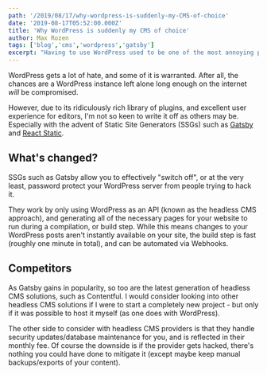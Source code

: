 ```yaml
---
path: '/2019/08/17/why-wordpress-is-suddenly-my-CMS-of-choice'
date: '2019-08-17T05:52:00.000Z'
title: 'Why WordPress is suddenly my CMS of choice'
author: Max Rozen
tags: ['blog','cms','wordpress','gatsby']
excerpt: "Having to use WordPress used to be one of the most annoying parts of agency work, but it doesn't have to be a total drag."
---
```


WordPress gets a lot of hate, and some of it is warranted. After all, the chances are a WordPress instance left alone long enough on the internet _will_ be compromised.

However, due to its ridiculously rich library of plugins, and excellent user experience for editors, I'm not so keen to write it off as others may be. Especially with the advent of Static Site Generators (SSGs) such as [Gatsby](https://www.gatsbyjs.org/) and [React Static](https://github.com/react-static/react-static).

## What's changed?

SSGs such as Gatsby allow you to effectively "switch off", or at the very least, password protect your WordPress server from people trying to hack it.

They work by only using WordPress as an API (known as the headless CMS approach), and generating all of the necessary pages for your website to run during a compilation, or build step. While this means changes to your WordPress posts aren't instantly available on your site, the build step is fast (roughly one minute in total), and can be automated via Webhooks.

## Competitors

As Gatsby gains in popularity, so too are the latest generation of headless CMS solutions, such as Contentful. I would consider looking into other headless CMS solutions if I were to start a completely new project - but only if it was possible to host it myself (as one does with WordPress).

The other side to consider with headless CMS providers is that they handle security updates/database maintenance for you, and is reflected in their monthly fee. Of course the downside is if the provider gets hacked, there's nothing you could have done to mitigate it (except maybe keep manual backups/exports of your content).
